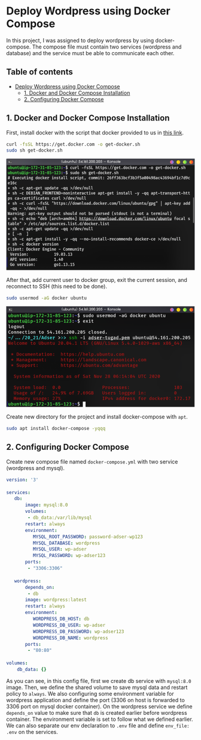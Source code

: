 # Deploy Wordpress using Docker Compose

In this project, I was assigned to deploy wordpress by using docker-compose. The compose file must contain two services (wordpress and database) and the service must be able to communicate each other.

## Table of contents <!-- omit in toc -->

- [Deploy Wordpress using Docker Compose](#deploy-wordpress-using-docker-compose)
  - [1. Docker and Docker Compose Installation](#1-docker-and-docker-compose-installation)
  - [2. Configuring Docker Compose](#2-configuring-docker-compose)

## 1. Docker and Docker Compose Installation

First, install docker with the script that docker provided to us in [this link](https://get.docker.com).

```bash
curl -fsSL https://get.docker.com -o get-docker.sh
sudo sh get-docker.sh
```

![get docker](img/001.png)

After that, add current user to docker group, exit the current session, and reconnect to SSH (this need to be done).

```bash
sudo usermod -aG docker ubuntu
```

![usermod docker](img/002.png)

Create new directory for the project and install docker-compose with `apt`.

```bash
sudo apt install docker-compose -yqqq
```

## 2. Configuring Docker Compose

Create new compose file named `docker-compose.yml` with two service (wordpress and mysql).

```yml
version: '3'

services:
   db:
       image: mysql:8.0
       volumes:
        - db_data:/var/lib/mysql
       restart: always
       environment:
          MYSQL_ROOT_PASSWORD: password-adser-wp123
          MYSQL_DATABASE: wordpress
          MYSQL_USER: wp-adser
          MYSQL_PASSWORD: wp-adser123
       ports:
        - "3306:3306"

   wordpress:
       depends_on:
        - db
       image: wordpress:latest
       restart: always
       environment:
          WORDPRESS_DB_HOST: db
          WORDPRESS_DB_USER: wp-adser
          WORDPRESS_DB_PASSWORD: wp-adser123
          WORDPRESS_DB_NAME: wordpress
       ports:
        - "80:80"

volumes:
    db_data: {}
```

As you can see, in this config file, first we create db service with `mysql:8.0` image. Then, we define the shared volume to save mysql data and restart policy to `always`. We also configuring some environment variable for wordpress application and define the port (3306 on host is forwarded to 3306 port on mysql docker container). On the wordpress service we define `depends_on` value to make sure that `db` is created earlier before wordpress container. The environment variable is set to follow what we defined earlier. We can also separate our env declaration to `.env` file and define `env_file: .env` on the services.